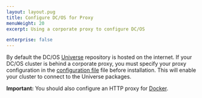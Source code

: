 ```yaml
---
layout: layout.pug
title: Configure DC/OS for Proxy
menuWeight: 20
excerpt: Using a corporate proxy to configure DC/OS

enterprise: false
---
```



By default the DC/OS [Universe](https://github.com/mesosphere/universe) repository is hosted on the internet. If your DC/OS cluster is behind a corporate proxy, you must specify your proxy configuration in the [configuration file](/1.11/installing/ent/custom/configuration/configuration-parameters/#use-proxy) file before installation. This will enable your cluster to connect to the Universe packages.

**Important:** You should also configure an HTTP proxy for [Docker](https://docs.docker.com/engine/admin/systemd/#/http-proxy).
